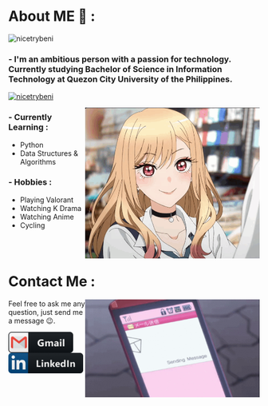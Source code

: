 # About ME 💬 :
<p align="left"> <img src="https://komarev.com/ghpvc/?username=nicetrybeni&label=Profile%20views&color=0e75b6&style=flat" alt="nicetrybeni" /> </p>

### - I'm an ambitious person with a passion for technology. Currently studying Bachelor of Science in Information Technology  at Quezon City University of the Philippines.
<p align="left"> <a href="https://github.com/ryo-ma/github-profile-trophy"><img src="https://github-profile-trophy.vercel.app/?username=nicetrybeni" alt="nicetrybeni" /></a> </p>

<img hight="350" width="350" alt="GIF" align="right" src="https://github.com/benipayoj/Introduction/blob/main/assets/aboutme.gif">

### - Currently Learning :
-  Python 
-  Data Structures & Algorithms

### - Hobbies : 
-  Playing Valorant
-  Watching K Drama
-  Watching Anime
-  Cycling

</br>
</br>

# Contact Me :

<p>


<img hight="220" width="350" align="right" alt="GIF" src="https://github.com/benipayoj/Introduction/blob/main/assets/contactme.gif">

Feel free to ask me any question, just send me a message 😉.

<a href="mailto:jbeni.tech@gmail.com">
 <img align="left" alt="Gmail" width="130" hight="100" src="https://github.com/benipayoj/Introduction/blob/main/assets/icons/gmail.png" />
</a>
<a href="https://ph.linkedin.com/in/joseph-benipayo-8b339b1a6">
  <img align="left" alt="Linkedin" width="150" hight="100" src="https://github.com/benipayoj/Introduction/blob/main/assets/icons/linkedin.png" />
</br>
</br>
</br>
</a>
 </p>
